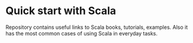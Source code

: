 # Quick start with Scala
Repository contains useful links to Scala books, tutorials, examples. Also it has the most common cases of using Scala in everyday tasks.
